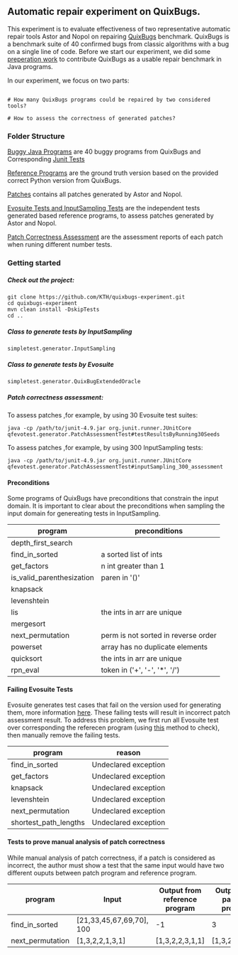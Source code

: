 ## Automatic repair experiment on QuixBugs.

This experiment is to evaluate effectiveness of two representative automatic repair tools Astor and Nopol on repairing [QuixBugs](https://github.com/jkoppel/QuixBugs) benchmark. QuixBugs is a benchmark suite of 40 confirmed bugs from classic algorithms with a bug on a single line of code. Before we start our experiment, we did some [preperation work](https://github.com/jkoppel/QuixBugs/pulls?q=is%3Apr+is%3Aclosed) to contribute QuixBugs as a usable repair benchmark in Java programs.

In our experiment, we focus on two parts:

```

# How many QuixBugs programs could be repaired by two considered tools?

# How to assess the correctness of generated patches?

```



### Folder Structure

[Buggy Java Programs](https://github.com/KTH/quixbugs-experiment/tree/master/src/main/java/buggy_java_programs) are 40 buggy programs from QuixBugs and Corresponding [Junit Tests](https://github.com/KTH/quixbugs-experiment/tree/master/src/test/java/buggy_java_programs)

[Reference Programs](https://github.com/KTH/quixbugs-experiment/tree/master/src/main/java/java_programs) are the ground truth version based on the provided correct Python version from QuixBugs.

[Patches](https://github.com/KTH/quixbugs-experiment/tree/master/patches) contains all patches generated by Astor and Nopol.

[Evosuite Tests and InputSampling Tests](https://github.com/KTH/quixbugs-experiment/tree/master/generatedTests) are the independent tests generated based reference programs, to assess patches generated by Astor and Nopol. 

[Patch Correctness Assessment](https://github.com/KTH/quixbugs-experiment/tree/master/patches_assessment_report) are the assessment reports of each patch when runing different number tests.


### Getting started

##### Check out the project:

```
git clone https://github.com/KTH/quixbugs-experiment.git
cd quixbugs-experiment
mvn clean install -DskipTests
cd ..
```

##### Class to generate tests by InputSampling
```
simpletest.generator.InputSampling
```


##### Class to generate tests by Evosuite

```
simpletest.generator.QuixBugExtendedOracle

```

##### Patch correctness assessment:

To assess patches ,for example, by using 30 Evosuite test suites:

```
java -cp /path/to/junit-4.9.jar org.junit.runner.JUnitCore qfevotest.generator.PatchAssessmentTest#testResultsByRunning30Seeds

```
To assess patches ,for example, by using 300 InputSampling tests:

```
java -cp /path/to/junit-4.9.jar org.junit.runner.JUnitCore qfevotest.generator.PatchAssessmentTest#inputSampling_300_assessment
```



#### Preconditions

Some programs of QuixBugs have preconditions that constrain the input domain. It is important to clear about the preconditions when sampling the input domain for genereating tests in InputSampling.

| program | preconditions|
| --- |---|
|depth_first_search||
|find_in_sorted|a sorted list of ints|
|get_factors|n int greater than 1|
|is_valid_parenthesization|paren in '()'|
|knapsack||
|levenshtein||
|lis|the ints in arr are unique|
|mergesort||
|next_permutation|perm is not sorted in reverse order|
|powerset|array has no duplicate elements|
|quicksort|the ints in arr are unique|
|rpn_eval|token in ('+', '-', '*', '/')|

#### Failing Evosuite Tests

Evosuite generates test cases that fail on the version used for generating them, more information [here](https://github.com/KTH/quixbugs-experiment/issues/1). These failing tests will result in incorrect patch assessment result. To address this problem, we first run all Evosuite test over corresponding the referecen program (using [this](https://github.com/KTH/quixbugs-experiment/blob/master/src/test/java/qfevotest/generator/PatchAssessmentTest.java#L228) method to check), then manually remove the failing tests. 

| program | reason|
| --- |---|
|find_in_sorted|Undeclared exception |
|get_factors|Undeclared exception|
|knapsack |Undeclared exception|
|levenshtein| Undeclared exception|
|next_permutation|Undeclared exception|
|shortest_path_lengths|Undeclared exception|


#### Tests to prove manual analysis of patch correctness
While manual analysis of patch correctness, if a patch is considered as incorrect, the author must show a test that the same input would have two different ouputs between patch program and reference program.

|program| Input | Output from reference program | Output from patched program|
| --- |---| --- |---|
|find_in_sorted| [21,33,45,67,69,70], 100|-1|3|
|next_permutation|[1,3,2,2,1,3,1] |[1,3,2,2,3,1,1]|[1,3,2,2,1,1,3]|




